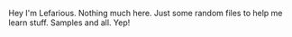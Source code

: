 Hey I'm Lefarious.
Nothing much here.
Just some random files to help me learn stuff.
Samples and all. Yep!
